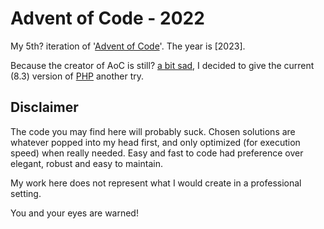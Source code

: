 Advent of Code - 2022
=====================

My 5th? iteration of '[Advent of Code][AoC]'. The year is [2023].

Because the creator of AoC is still? [a bit sad][phpsadness], I decided to give
the current (8.3) version of [PHP] another try.


Disclaimer
----------

The code you may find here will probably suck. Chosen solutions are whatever
popped into my head first, and only optimized (for execution speed) when really
needed. Easy and fast to code had preference over elegant, robust and easy to maintain.

My work here does not represent what I would create in a professional setting.

You and your eyes are warned!

<!---->

[AoC]: https://adventofcode.com
[2022]: https://adventofcode.com/2023
[phpsadness]: http://phpsadness.com/
[PHP]: https://www.php.net/
